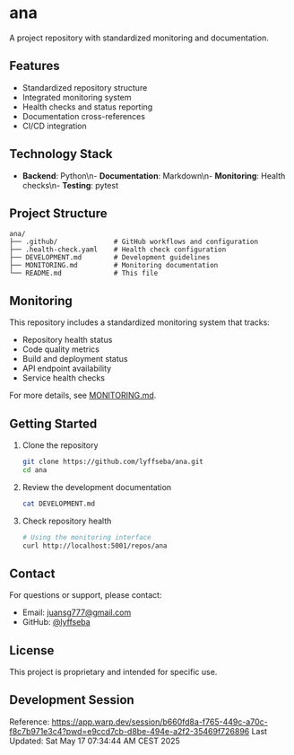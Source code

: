 # ana

A project repository with standardized monitoring and documentation.

## Features

- Standardized repository structure
- Integrated monitoring system
- Health checks and status reporting
- Documentation cross-references
- CI/CD integration

## Technology Stack

- **Backend**: Python\n- **Documentation**: Markdown\n- **Monitoring**: Health checks\n- **Testing**: pytest

## Project Structure

```
ana/
├── .github/              # GitHub workflows and configuration
├── .health-check.yaml    # Health check configuration
├── DEVELOPMENT.md        # Development guidelines
├── MONITORING.md         # Monitoring documentation
└── README.md             # This file
```

## Monitoring

This repository includes a standardized monitoring system that tracks:

- Repository health status
- Code quality metrics
- Build and deployment status
- API endpoint availability
- Service health checks

For more details, see [MONITORING.md](MONITORING.md).

## Getting Started

1. Clone the repository
   ```bash
   git clone https://github.com/lyffseba/ana.git
   cd ana
   ```

2. Review the development documentation
   ```bash
   cat DEVELOPMENT.md
   ```

3. Check repository health
   ```bash
   # Using the monitoring interface
   curl http://localhost:5001/repos/ana
   ```

## Contact

For questions or support, please contact:
- Email: juansg777@gmail.com
- GitHub: [@lyffseba](https://github.com/lyffseba)

## License

This project is proprietary and intended for specific use.

## Development Session
Reference: https://app.warp.dev/session/b660fd8a-f765-449c-a70c-f8c7b971e3c4?pwd=e9ccd7cb-d8be-494e-a2f2-35469f726896
Last Updated: Sat May 17 07:34:44 AM CEST 2025
